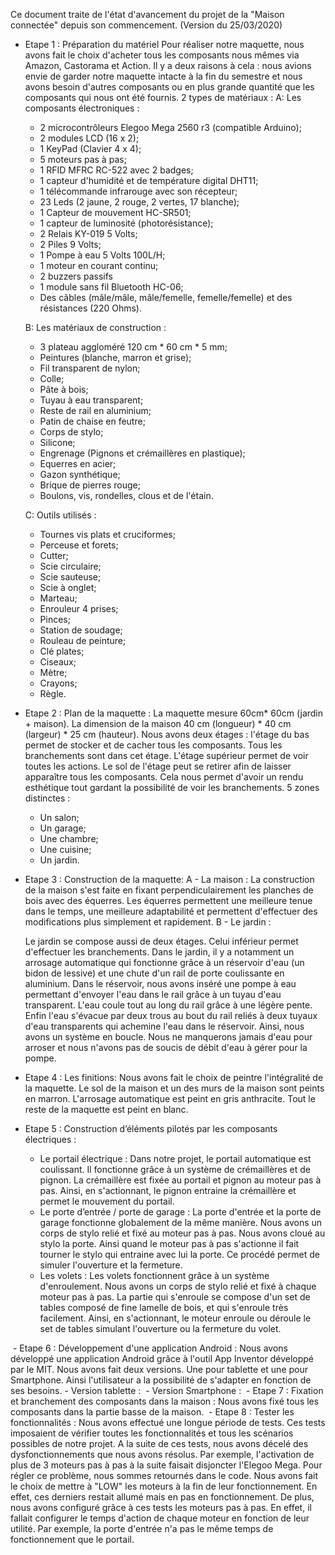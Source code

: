 Ce document traite de l'état d'avancement du projet de la "Maison connectée" depuis son commencement. (Version du 25/03/2020)
- Etape 1 : Préparation du matériel
	Pour réaliser notre maquette, nous avons fait le choix d'acheter tous les composants nous mêmes via Amazon, Castorama et Action. Il y a deux raisons à cela : nous avions envie de garder notre maquette intacte à la fin du semestre et nous avons besoin d'autres composants ou en plus grande quantité que les composants qui nous ont été fournis.
	2  types de matériaux :
	A: Les composants électroniques : 
	
	- 2 microcontrôleurs Elegoo Mega 2560 r3 (compatible Arduino);
	- 2 modules LCD (16 x 2);
	- 1 KeyPad (Clavier 4 x 4);
	- 5 moteurs pas à pas;
	- 1 RFID MFRC RC-522 avec 2 badges;
	- 1 capteur d'humidité et de température digital DHT11;
	- 1 télécommande infrarouge avec son récepteur;
	- 23 Leds (2 jaune, 2 rouge, 2 vertes, 17 blanche);
	- 1 Capteur de mouvement HC-SR501;
	- 1 capteur de luminosité (photorésistance);
	- 2 Relais KY-019 5 Volts;
	- 2 Piles 9 Volts;
	- 1 Pompe à eau 5 Volts 100L/H;
	- 1 moteur en courant continu;
	- 2 buzzers passifs
	- 1 module sans fil Bluetooth HC-06;
	- Des câbles (mâle/mâle, mâle/femelle, femelle/femelle) et des résistances (220 Ohms).
	
	B: Les matériaux de construction : 
	
	- 3 plateau aggloméré 120 cm * 60 cm * 5 mm;
	- Peintures (blanche, marron et grise);
	- Fil transparent de nylon;
	- Colle;
	- Pâte à bois;
	- Tuyau à eau transparent;
	- Reste de rail en aluminium;
	- Patin de chaise en feutre;
	- Corps de stylo;
	- Silicone;
	- Engrenage (Pignons et crémaillères en plastique);
	- Equerres en acier;
	- Gazon synthétique;
	- Brique de pierres rouge;
	- Boulons, vis, rondelles, clous et de l'étain.
	
	C: Outils utilisés : 
	
	- Tournes vis plats et cruciformes;
	- Perceuse et forets;
	- Cutter;
	- Scie circulaire;
	- Scie sauteuse; 
	- Scie à onglet;
	- Marteau;
	- Enrouleur 4 prises;
	- Pinces;
	- Station de soudage;
	- Rouleau de peinture;
	- Clé plates;
	- Ciseaux;
	- Mètre;
	- Crayons;
	- Règle.
	
- Etape 2 : Plan de la maquette :
	La maquette mesure 60cm* 60cm (jardin + maison). La dimension de la maison 40 cm (longueur) * 40 cm (largeur) * 25 cm (hauteur). 
	Nous avons deux étages : l'étage du bas permet de stocker et de cacher tous les composants. Tous les branchements sont dans cet étage. 
	L'étage supérieur permet de voir toutes les actions. Le sol de l'étage peut se retirer afin de laisser apparaître tous les composants. Cela nous permet d'avoir un rendu esthétique tout gardant la possibilité de voir les branchements. 
	5 zones distinctes : 
	- Un salon;
	- Un garage;
	- Une chambre;
	- Une cuisine;
	- Un jardin.
- Etape 3 : Construction de la maquette:
	A - La maison : 
La construction de la maison s'est faite en fixant perpendiculairement les planches de bois avec des équerres. Les équerres permettent une meilleure tenue dans le temps, une meilleure adaptabilité et permettent d'effectuer des modifications plus simplement et rapidement. 
	B - Le jardin :

	Le jardin se compose aussi de deux étages. Celui inférieur permet d'effectuer les branchements. Dans le jardin, il y a notamment un arrosage automatique qui fonctionne grâce à un réservoir d'eau (un bidon de lessive) et une chute d'un rail de porte coulissante en aluminium. Dans le réservoir, nous avons inséré une pompe à eau permettant d'envoyer l'eau dans le rail grâce à un tuyau d'eau transparent. L'eau coule tout au long du rail grâce à une légère pente. Enfin l'eau s'évacue par deux trous au bout du rail reliés à deux tuyaux d'eau transparents qui achemine l'eau dans le réservoir.
	Ainsi, nous avons un système en boucle. Nous ne manquerons jamais d'eau pour arroser et nous n'avons pas de soucis de débit d'eau à gérer pour la pompe.
  <img src="./img/img10.jpg" alt=""/>
- Etape 4 : Les finitions:
	Nous avons fait le choix de peintre l'intégralité de la maquette. Le sol de la maison et un des murs de la maison sont peints en marron. L'arrosage automatique est peint en gris anthracite. Tout le reste de la maquette est peint en blanc.
  <img src="./img/img1.jpg" alt=""/>
- Etape 5 : Construction d’éléments pilotés par les composants électriques : 
	- Le portail électrique :
	Dans notre projet, le portail automatique est coulissant. Il fonctionne grâce à un système de crémaillères et de pignon. La crémaillère est fixée au portail et pignon au moteur pas à pas. Ainsi, en s'actionnant, le pignon entraine la crémaillère et permet le mouvement du portail.
	- Le porte d’entrée / porte de garage : 
	La porte d'entrée et la porte de garage fonctionne globalement de la même manière. 
Nous avons un corps de stylo relié et fixé au moteur pas à pas. Nous avons cloué au stylo la porte. Ainsi quand le moteur pas à pas s'actionne il fait tourner le stylo qui entraine avec lui la porte. Ce procédé permet de simuler l'ouverture et la fermeture.
	- Les volets : 
	Les volets fonctionnent grâce à un système d'enroulement. Nous avons un corps de stylo relié et fixé à chaque moteur pas à pas. La partie qui s'enroule se compose d'un set de tables composé de fine lamelle de bois, et qui s'enroule très facilement.
	Ainsi, en s'actionnant, le moteur enroule ou déroule le set de tables simulant l'ouverture ou la fermeture du volet.
 <img src="./img/img3.jpg" alt=""/>
- Etape 6 : Développement d'une application Android : 
	Nous avons développé une application Android grâce à l'outil App Inventor développé par le MIT.
	Nous avons fait deux versions. Une pour tablette et une pour Smartphone. Ainsi l'utilisateur a la possibilité de s'adapter en fonction de ses besoins.
	- Version tablette :
  <img src="./img/img4.png" alt=""/>
	- Version Smartphone :
  <img src="./img/img9.png" alt=""/>
- Etape 7 : Fixation et branchement des composants dans la maison :
	Nous avons fixé tous les composants dans la partie basse de la maison.
<img src="./img/img2.jpg" alt=""/>
- Etape 8 : Tester les fonctionnalités :
	Nous avons effectué une longue période de tests. Ces tests imposaient de vérifier toutes les fonctionnalités et tous les scénarios possibles de notre projet. 
	A la suite de ces tests, nous avons décelé des dysfonctionnements  que nous avons résolus. Par exemple, l'activation de plus de 3 moteurs pas à pas à la suite faisait disjoncter l'Elegoo Mega. Pour régler ce problème, nous sommes retournés dans le code. Nous avons fait le choix de mettre à "LOW" les moteurs à la fin de leur fonctionnement. En effet, ces derniers restait allumé mais en pas en fonctionnement.
	De plus, nous avons configuré grâce à ces tests les moteurs pas à pas. En effet, il fallait configurer le temps d'action de chaque moteur en fonction de leur utilité. Par exemple, la porte d'entrée n'a pas le même temps de fonctionnement que le portail. 
	


